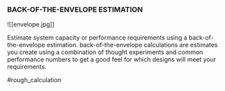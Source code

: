 ### BACK-OF-THE-ENVELOPE ESTIMATION
![[envelope.jpg]]

Estimate system capacity or performance requirements using a back-of-the-envelope estimation.
back-of-the-envelope calculations are estimates you create using a combination of thought experiments and common performance numbers to get a good feel for which designs will meet your requirements.

#rough_calculation